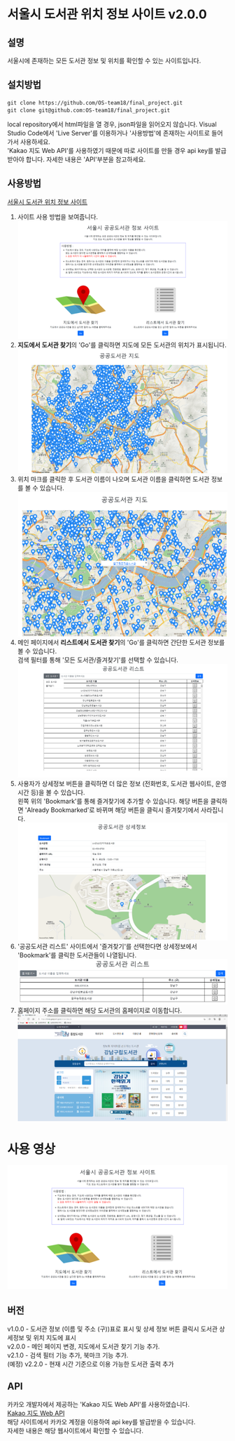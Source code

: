 # 서울시 도서관 위치 정보 사이트 v2.0.0

## 설명

서울시에 존재하는 모든 도서관 정보 및 위치를 확인할 수 있는 사이트입니다.

## 설치방법

`git clone https://github.com/OS-team18/final_project.git`  
 `git clone git@github.com:OS-team18/final_project.git`

local repository에서 html파일을 열 경우, json파일을 읽어오지 않습니다. Visual Studio Code에서 'Live Server'를 이용하거나 '사용방법'에 존재하는 사이트로 들어가서 사용하세요.  
 'Kakao 지도 Web API'를 사용하였기 때문에 따로 사이트를 만들 경우 api key를 발급받아야 합니다. 자세한 내용은 'API'부분을 참고하세요.

## 사용방법

[서울시 도서관 위치 정보 사이트](https://os-team18.github.io/final_project/)

1. 사이트 사용 방법을 보여줍니다.
   ![main_page](doc/main_page.PNG)
2. <strong>지도에서 도서관 찾기</strong>의 'Go'를 클릭하면 지도에 모든 도서관의 위치가 표시됩니다.
   ![all_library](doc/all_library.PNG)
3. 위치 마크를 클릭한 후 도서관 이름이 나오며 도서관 이름을 클릭하면 도서관 정보를 볼 수 있습니다.
   ![click](doc/click.PNG)
4. 메인 페이지에서 <strong>리스트에서 도서관 찾기</strong>의 'Go'를 클릭하면 간단한 도서관 정보를 볼 수 있습니다.  
   검색 필터를 통해 '모든 도서관/즐겨찾기'를 선택할 수 있습니다.
   ![index](doc/index.png)
5. 사용자가 상세정보 버튼을 클릭하면 더 많은 정보 (전화번호, 도서관 웹사이트, 운영시간 등)을 볼 수 있습니다.  
   왼쪽 위의 'Bookmark'를 통해 즐겨찾기에 추가할 수 있습니다. 해당 버튼을 클릭하면 'Already Bookmarked'로 바뀌며 해당 버튼을 클릭시 즐겨찾기에서 사라집니다.
   ![detailed](doc/detailed.png)
6. '공공도서관 리스트' 사이트에서 '즐겨찾기'를 선택한다면 상세정보에서 'Bookmark'를 클릭한 도서관들이 나열됩니다.
   ![bookmark](doc/bookmark.PNG)
7. 홈페이지 주소를 클릭하면 해당 도서관의 홈페이지로 이동합니다.
   ![exampleSite](doc/examplesite.png)

# 사용 영상

[![samplevideo](doc/main_page.PNG)](https://youtu.be/YHgEOzU47N0)

## 버전

v1.0.0 - 도서관 정보 (이름 및 주소 (구))표로 표시 및 상세 정보 버튼 클릭시 도서관 상세정보 및 위치 지도에 표시  
v2.0.0 - 메인 페이지 변경, 지도에서 도서관 찾기 기능 추가.  
v2.1.0 - 검색 필터 기능 추가, 북마크 기능 추가.  
(예정) v2.2.0 - 현재 시간 기준으로 이용 가능한 도서관 출력 추가

## API

카카오 개발자에서 제공하는 'Kakao 지도 Web API'를 사용하였습니다.  
 [Kakao 지도 Web API](https://apis.map.kakao.com/web/guide/)  
 해당 사이트에서 카카오 계정을 이용하여 api key를 발급받을 수 있습니다.  
 자세한 내용은 해당 웹사이트에서 확인할 수 있습니다.
